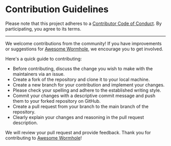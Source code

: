 # Contribution Guidelines

Please note that this project adheres to a [Contributor Code of Conduct](https://github.com/0xBitzz/awesome-wormhole/blob/main/CODE_OF_CONDUCT.md). By participating, you agree to its terms.

---

We welcome contributions from the community! If you have improvements or suggestions for [Awesome Wormhole](https://github.com/0xBitzz/awesome-wormhole), we encourage you to get involved.

Here's a quick guide to contributing:

- Before contributing, discuss the change you wish to make with the maintainers via an issue.
- Create a fork of the repository and clone it to your local machine.
- Create a new branch for your contribution and implement your changes.
- Please check your spelling and adhere to the established writing style.
- Commit your changes with a descriptive commit message and push them to your forked repository on GitHub.
- Create a pull request from your branch to the main branch of the repository.
- Clearly explain your changes and reasoning in the pull request description.

We will review your pull request and provide feedback. Thank you for contributing to [Awesome Wormhole](https://github.com/0xBitzz/awesome-wormhole)!
